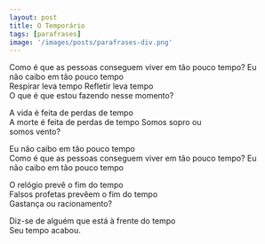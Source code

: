 ```yaml
---
layout: post
title: O Temporário
tags: [parafrases]
image: '/images/posts/parafrases-div.png'
---
```


Como é que as pessoas conseguem viver em tão pouco tempo? Eu<br>
não caibo em tão pouco tempo<br>
Respirar leva tempo Refletir leva tempo<br>
O que é que estou fazendo nesse momento?<br>

A vida é feita de perdas de tempo<br>
A morte é feita de perdas de tempo Somos sopro ou<br>
somos vento?<br>

Eu não caibo em tão pouco tempo<br>
Como é que as pessoas conseguem viver em tão pouco tempo? Eu<br>
não caibo em tão pouco tempo<br>

O relógio prevê o fim do tempo<br>
Falsos profetas prevêem o fim do tempo<br>
Gastança ou racionamento?<br>

Diz-se de alguém que está à frente do tempo<br>
Seu tempo acabou.
